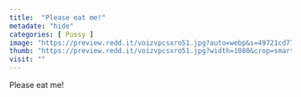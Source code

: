 ```yaml
---
title:  "Please eat me!"
metadate: "hide"
categories: [ Pussy ]
image: "https://preview.redd.it/voizvpcsxro51.jpg?auto=webp&s=49721cd77632af89e157ea562d51d90aae6c3ed1"
thumb: "https://preview.redd.it/voizvpcsxro51.jpg?width=1080&crop=smart&auto=webp&s=c2eade691c4a9af2c6f39994b265f86c6f3ff37c"
visit: ""
---
```

Please eat me!

